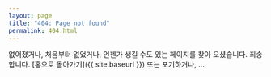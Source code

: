 ```yaml
---
layout: page
title: "404: Page not found"
permalink: 404.html
---
```


없어졌거나, 처음부터 없었거나, 언젠가 생길 수도 있는 페이지를 찾아 오셨습니다. 죄송합니다. 
[홈으로 돌아가기]({{ site.baseurl }}) 또는 포기하거나, ...
